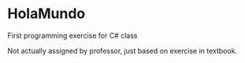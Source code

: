 # HolaMundo
First programming exercise for C# class

Not actually assigned by professor, just based on exercise in textbook.
